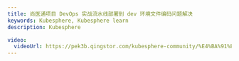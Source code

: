 ```yaml
---
title: 尚医通项目 DevOps 实战流水线部署到 dev 环境文件编码问题解决
keywords: Kubesphere, Kubesphere learn
description: Kubesphere

video:
  videoUrl: https://pek3b.qingstor.com/kubesphere-community/%E4%BA%91%E5%8E%9F%E7%94%9F%E5%AE%9E%E6%88%98/122%E3%80%81devops-%E5%8F%AF%E8%A7%86%E5%8C%96Pipeline-%E7%AC%AC%E4%BA%94%E6%AD%A5-%E6%96%87%E4%BB%B6%E7%BC%96%E7%A0%81%E9%97%AE%E9%A2%98.mp4
---
```

